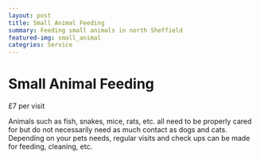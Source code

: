 ```yaml
---
layout: post
title: Small Animal Feeding
summary: Feeding small animals in north Sheffield
featured-img: small_animal
categries: Service
---
```


# Small Animal Feeding

£7 per visit

Animals such as fish, snakes, mice, rats, etc. all need to be properly cared for but do not necessarily need as much contact as dogs and cats. Depending on your pets needs, regular visits and check ups can be made for feeding, cleaning, etc. 
